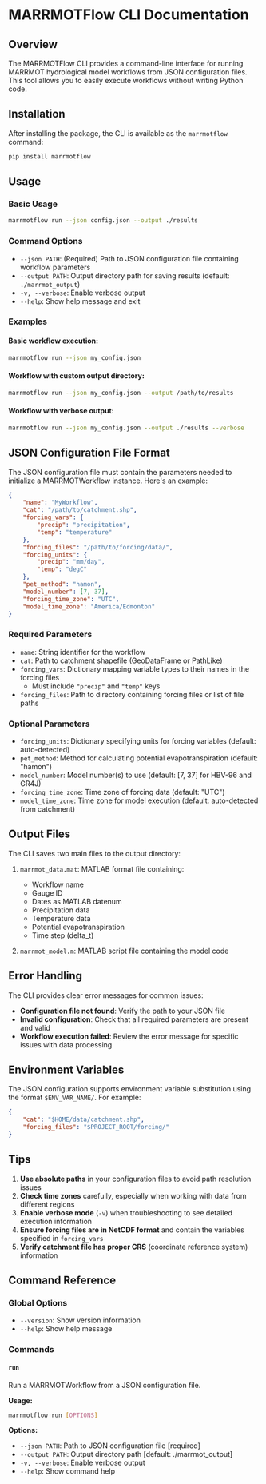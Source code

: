 # MARRMOTFlow CLI Documentation

## Overview

The MARRMOTFlow CLI provides a command-line interface for running MARRMOT hydrological model workflows from JSON configuration files. This tool allows you to easily execute workflows without writing Python code.

## Installation

After installing the package, the CLI is available as the `marrmotflow` command:

```bash
pip install marrmotflow
```

## Usage

### Basic Usage

```bash
marrmotflow run --json config.json --output ./results
```

### Command Options

- `--json PATH`: (Required) Path to JSON configuration file containing workflow parameters
- `--output PATH`: Output directory path for saving results (default: `./marrmot_output`)
- `-v, --verbose`: Enable verbose output
- `--help`: Show help message and exit

### Examples

#### Basic workflow execution:
```bash
marrmotflow run --json my_config.json
```

#### Workflow with custom output directory:
```bash
marrmotflow run --json my_config.json --output /path/to/results
```

#### Workflow with verbose output:
```bash
marrmotflow run --json my_config.json --output ./results --verbose
```

## JSON Configuration File Format

The JSON configuration file must contain the parameters needed to initialize a MARRMOTWorkflow instance. Here's an example:

```json
{
    "name": "MyWorkflow",
    "cat": "/path/to/catchment.shp",
    "forcing_vars": {
        "precip": "precipitation",
        "temp": "temperature"
    },
    "forcing_files": "/path/to/forcing/data/",
    "forcing_units": {
        "precip": "mm/day",
        "temp": "degC"
    },
    "pet_method": "hamon",
    "model_number": [7, 37],
    "forcing_time_zone": "UTC",
    "model_time_zone": "America/Edmonton"
}
```

### Required Parameters

- `name`: String identifier for the workflow
- `cat`: Path to catchment shapefile (GeoDataFrame or PathLike)
- `forcing_vars`: Dictionary mapping variable types to their names in the forcing files
  - Must include `"precip"` and `"temp"` keys
- `forcing_files`: Path to directory containing forcing files or list of file paths

### Optional Parameters

- `forcing_units`: Dictionary specifying units for forcing variables (default: auto-detected)
- `pet_method`: Method for calculating potential evapotranspiration (default: "hamon")
- `model_number`: Model number(s) to use (default: [7, 37] for HBV-96 and GR4J)
- `forcing_time_zone`: Time zone of forcing data (default: "UTC")
- `model_time_zone`: Time zone for model execution (default: auto-detected from catchment)

## Output Files

The CLI saves two main files to the output directory:

1. `marrmot_data.mat`: MATLAB format file containing:
   - Workflow name
   - Gauge ID
   - Dates as MATLAB datenum
   - Precipitation data
   - Temperature data
   - Potential evapotranspiration
   - Time step (delta_t)

2. `marrmot_model.m`: MATLAB script file containing the model code

## Error Handling

The CLI provides clear error messages for common issues:

- **Configuration file not found**: Verify the path to your JSON file
- **Invalid configuration**: Check that all required parameters are present and valid
- **Workflow execution failed**: Review the error message for specific issues with data processing

## Environment Variables

The JSON configuration supports environment variable substitution using the format `$ENV_VAR_NAME/`. For example:

```json
{
    "cat": "$HOME/data/catchment.shp",
    "forcing_files": "$PROJECT_ROOT/forcing/"
}
```

## Tips

1. **Use absolute paths** in your configuration files to avoid path resolution issues
2. **Check time zones** carefully, especially when working with data from different regions
3. **Enable verbose mode** (`-v`) when troubleshooting to see detailed execution information
4. **Ensure forcing files are in NetCDF format** and contain the variables specified in `forcing_vars`
5. **Verify catchment file has proper CRS** (coordinate reference system) information

## Command Reference

### Global Options

- `--version`: Show version information
- `--help`: Show help message

### Commands

#### `run`

Run a MARRMOTWorkflow from a JSON configuration file.

**Usage:**
```bash
marrmotflow run [OPTIONS]
```

**Options:**
- `--json PATH`: Path to JSON configuration file [required]
- `--output PATH`: Output directory path [default: ./marrmot_output]
- `-v, --verbose`: Enable verbose output
- `--help`: Show command help
